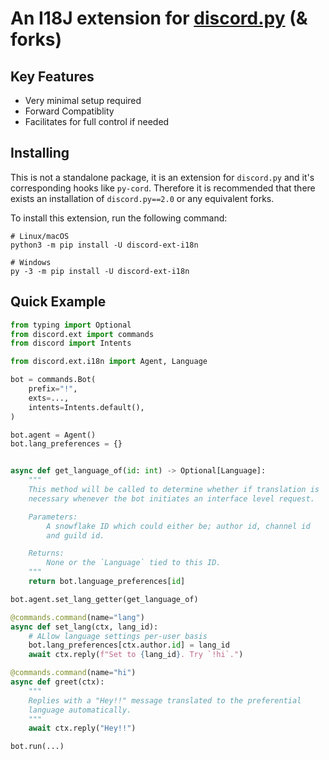 # An I18J extension for [discord.py](https://github.com/Rapptz/discord.py) (& forks)

## Key Features

- Very minimal setup required
- Forward Compatiblity
- Facilitates for full control if needed

## Installing

This is not a standalone package, it is an extension for `discord.py` and it's corresponding hooks like `py-cord`. Therefore it is recommended that there exists an installation of `discord.py==2.0` or any equivalent forks.

To install this extension, run the following command:

```
# Linux/macOS
python3 -m pip install -U discord-ext-i18n

# Windows
py -3 -m pip install -U discord-ext-i18n
```

## Quick Example

```py
from typing import Optional
from discord.ext import commands
from discord import Intents

from discord.ext.i18n import Agent, Language

bot = commands.Bot(
    prefix="!",
    exts=...,
    intents=Intents.default(),
)

bot.agent = Agent()
bot.lang_preferences = {}


async def get_language_of(id: int) -> Optional[Language]:
    """
    This method will be called to determine whether if translation is
    necessary whenever the bot initiates an interface level request.

    Parameters:
        A snowflake ID which could either be; author id, channel id
        and guild id.

    Returns:
        None or the `Language` tied to this ID.
    """
    return bot.language_preferences[id]

bot.agent.set_lang_getter(get_language_of)

@commands.command(name="lang")
async def set_lang(ctx, lang_id):
    # ALlow language settings per-user basis
    bot.lang_preferences[ctx.author.id] = lang_id
    await ctx.reply(f"Set to {lang_id}. Try `!hi`.")

@commands.command(name="hi")
async def greet(ctx):
    """
    Replies with a "Hey!!" message translated to the preferential
    language automatically.
    """
    await ctx.reply("Hey!!")

bot.run(...)
```

